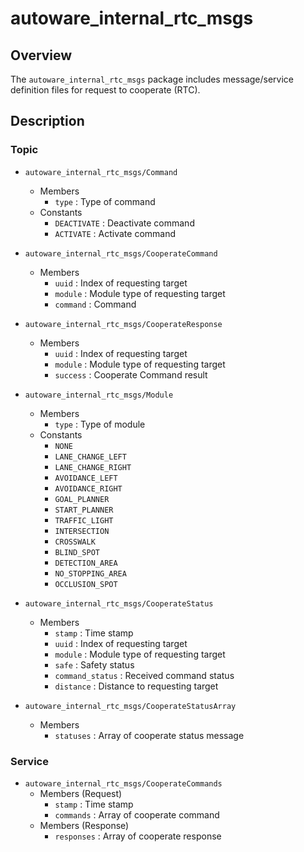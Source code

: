 # autoware_internal_rtc_msgs

## Overview

The `autoware_internal_rtc_msgs` package includes message/service definition files for request to cooperate (RTC).

## Description

### Topic

- `autoware_internal_rtc_msgs/Command`

  - Members
    - `type` : Type of command
  - Constants
    - `DEACTIVATE` : Deactivate command
    - `ACTIVATE` : Activate command

- `autoware_internal_rtc_msgs/CooperateCommand`

  - Members
    - `uuid` : Index of requesting target
    - `module` : Module type of requesting target
    - `command` : Command

- `autoware_internal_rtc_msgs/CooperateResponse`

  - Members
    - `uuid` : Index of requesting target
    - `module` : Module type of requesting target
    - `success` : Cooperate Command result

- `autoware_internal_rtc_msgs/Module`

  - Members
    - `type` : Type of module
  - Constants
    - `NONE`
    - `LANE_CHANGE_LEFT`
    - `LANE_CHANGE_RIGHT`
    - `AVOIDANCE_LEFT`
    - `AVOIDANCE_RIGHT`
    - `GOAL_PLANNER`
    - `START_PLANNER`
    - `TRAFFIC_LIGHT`
    - `INTERSECTION`
    - `CROSSWALK`
    - `BLIND_SPOT`
    - `DETECTION_AREA`
    - `NO_STOPPING_AREA`
    - `OCCLUSION_SPOT`

- `autoware_internal_rtc_msgs/CooperateStatus`

  - Members
    - `stamp` : Time stamp
    - `uuid` : Index of requesting target
    - `module` : Module type of requesting target
    - `safe` : Safety status
    - `command_status` : Received command status
    - `distance` : Distance to requesting target

- `autoware_internal_rtc_msgs/CooperateStatusArray`
  - Members
    - `statuses` : Array of cooperate status message

### Service

- `autoware_internal_rtc_msgs/CooperateCommands`
  - Members (Request)
    - `stamp` : Time stamp
    - `commands` : Array of cooperate command
  - Members (Response)
    - `responses` : Array of cooperate response
